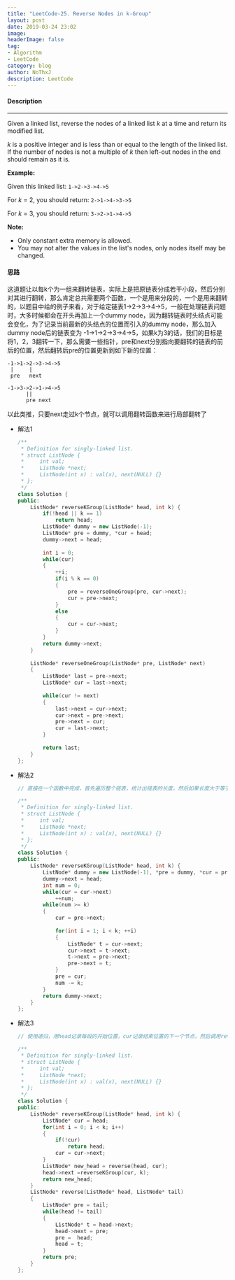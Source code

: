 ```yaml
---
title: "LeetCode-25. Reverse Nodes in k-Group"
layout: post
date: 2019-03-24 23:02
image: 
headerImage: false
tag:
- Algorithm
- LeetCode
category: blog
author: NoThxJ
description: LeetCode
---
```


#### Description

------

Given a linked list, reverse the nodes of a linked list *k* at a time and return its modified list.

*k* is a positive integer and is less than or equal to the length of the linked list. If the number of nodes is not a multiple of *k* then left-out nodes in the end should remain as it is.



**Example:**

Given this linked list: `1->2->3->4->5`

For *k* = 2, you should return: `2->1->4->3->5`

For *k* = 3, you should return: `3->2->1->4->5`

**Note:**

- Only constant extra memory is allowed.
- You may not alter the values in the list's nodes, only nodes itself may be changed.



#### 思路

这道题让以每k个为一组来翻转链表，实际上是把原链表分成若干小段，然后分别对其进行翻转，那么肯定总共需要两个函数，一个是用来分段的，一个是用来翻转的，以题目中给的例子来看，对于给定链表1->2->3->4->5，一般在处理链表问题时，大多时候都会在开头再加上一个dummy node，因为翻转链表时头结点可能会变化，为了记录当前最新的头结点的位置而引入的dummy node，那么加入dummy node后的链表变为 -1->1->2->3->4->5，如果k为3的话，我们的目标是将1，2，3翻转一下，那么需要一些指针，pre和next分别指向要翻转的链表的前后的位置，然后翻转后pre的位置更新到如下新的位置：

```
-1->1->2->3->4->5
 |     |
 pre   next
 
-1->3->2->1->4->5
      ||
      pre next
```

以此类推，只要next走过k个节点，就可以调用翻转函数来进行局部翻转了

- 解法1

  ```c++
  /**
   * Definition for singly-linked list.
   * struct ListNode {
   *     int val;
   *     ListNode *next;
   *     ListNode(int x) : val(x), next(NULL) {}
   * };
   */
  class Solution {
  public:
      ListNode* reverseKGroup(ListNode* head, int k) {
          if(!head || k == 1)
              return head;
          ListNode* dummy = new ListNode(-1);
          ListNode* pre = dummy, *cur = head;
          dummy->next = head;
          
          int i = 0;
          while(cur)
          {
              ++i;
              if(i % k == 0)
              {
                  pre = reverseOneGroup(pre, cur->next);
                  cur = pre->next;
              }
              else
              {
                  cur = cur->next;
              }
          }
          return dummy->next;
      }
      
      ListNode* reverseOneGroup(ListNode* pre, ListNode* next)
      {
          ListNode* last = pre->next;
          ListNode* cur = last->next;
          
          while(cur != next)
          {
              last->next = cur->next;
              cur->next = pre->next;
              pre->next = cur;
              cur = last->next;
          }
          
          return last;
      }
  };
  ```

- 解法2

  ```c++
  // 直接在一个函数中完成，首先遍历整个链表，统计出链表的长度，然后如果长度大于等于k，开始交换节点，当k=2时，每段只需要交换一次，当k=3时，每段需要交换2次，所以i从1开始循环，注意交换一段后更新pre指针，然后num自减k，直到num<k时循环结束
  
  /**
   * Definition for singly-linked list.
   * struct ListNode {
   *     int val;
   *     ListNode *next;
   *     ListNode(int x) : val(x), next(NULL) {}
   * };
   */
  class Solution {
  public:
      ListNode* reverseKGroup(ListNode* head, int k) {
          ListNode* dummy = new ListNode(-1), *pre = dummy, *cur = pre;
          dummy->next = head;
          int num = 0;
          while(cur = cur->next)
              ++num;
          while(num >= k)
          {
              cur = pre->next;
              
              for(int i = 1; i < k; ++i)
              {
                  ListNode* t = cur->next;
                  cur->next = t->next;
                  t->next = pre->next;
                  pre->next = t;
              }
              pre = cur;
              num -= k;
          }
          return dummy->next;
      }
  };
  ```

- 解法3

  ```c++
  // 使用递归，用head记录每段的开始位置，cur记录结束位置的下一个节点，然后调用reverse函数来将这段翻转，然后得到一个new_head，原来的head就变成了末尾，这时候后面接上递归调用下一段得到的新节点，返回new_head即可
  
  /**
   * Definition for singly-linked list.
   * struct ListNode {
   *     int val;
   *     ListNode *next;
   *     ListNode(int x) : val(x), next(NULL) {}
   * };
   */
  class Solution {
  public:
      ListNode* reverseKGroup(ListNode* head, int k) {
          ListNode* cur = head;
          for(int i = 0; i < k; i++)
          {
              if(!cur)
                  return head;
              cur = cur->next;
          }
          ListNode* new_head = reverse(head, cur);
          head->next =reverseKGroup(cur, k);
          return new_head;
      }
      ListNode* reverse(ListNode* head, ListNode* tail)
      {
          ListNode* pre = tail;
          while(head != tail)
          {
              ListNode* t = head->next;
              head->next = pre;
              pre =  head;
              head = t;
          }
          return pre;
      }
  };
  ```
